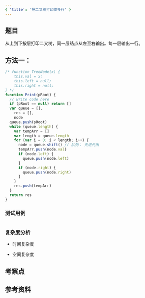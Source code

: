 ```yaml
---
{ 'title': '把二叉树打印成多行' }
---
```


## 题目

从上到下按层打印二叉树，同一层结点从左至右输出。每一层输出一行。

## 方法一：

```js
/* function TreeNode(x) {
    this.val = x;
    this.left = null;
    this.right = null;
} */
function Print(pRoot) {
  // write code here
  if (pRoot == null) return []
  var queue = [],
    res = [],
    node
  queue.push(pRoot)
  while (queue.length) {
    var tempArr = []
    var length = queue.length
    for (var i = 0; i < length; i++) {
      node = queue.shift() // 队列： 先进先出
      tempArr.push(node.val)
      if (node.left) {
        queue.push(node.left)
      }
      if (node.right) {
        queue.push(node.right)
      }
    }
    res.push(tempArr)
  }
  return res
}
```

### 测试用例

```js
```

### 复杂度分析

- 时间复杂度

- 空间复杂度

## 考察点

## 参考资料
